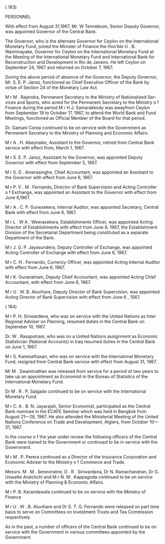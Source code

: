 ( 183)

PERSONNEL

With effect from August 31,1967, Mr. W Tennekoon, Senior Deputy Governor, was appointed Governor of the Central Bank.

The Governor, who is the alternate Governor for Ceylon on the International Monetary Fund, joined the Minister of Finance the Hon'ble U . B. Wanninayake, Governor for Ceylon on the International Monetary Fund at the Meeting of the International Monetary Fund and International Bank for Reconstruction arid Deve­lopment in Rio de Janeiro. He left Ceylon on September 24, 1967 and returned on October 7, 1967.

During the above period of absence of the Governor, the Deputy Governor, Mr. S. E. P. Jansz, functioned as Chief Executive Officer of the Bank by virtue of Section 24 of the Monetary Law Act.

M r M . Rajendra, Permanent Secretary to the Ministry of Nationalized Ser­vices and Sports, who acted for the Permanent Secretary to the Ministry o f Finance during the period M r H.J. Samarakkody was awayfrom Ceylon from September 19 to October 17, 1967, to attend the World Bank and Fund Meetings, functioned as Official Member of the Board for that period.

Dr. Gamani Corea continued to be on service with the Government as Perma­nent Secretary to the Ministry of Planning and Economic Affairs.

M r A . H. Abeynaike, Assistant to the Governor, retired from Central Bank service with effect from, March 1, 1967.

M r S. E. P. Jansz, Assistant to the Governor, was appointed Deputy Governor with effect from September 5, 1967.

M r S. D . Amerasinghe, Chief Accountant, was appointed an Assistant to the Governor with effect from June 6, 1967.

M r P. V . M . Fernando, Director of Bank Supervision and Acting Controller o f Exchange, was appointed an Assistant to the Governor with effect from June 6,1967.

M r A . C. P. Gunesekera, Internal Auditor, was appointed Secretary, Central Bank with effect from June 6, 1967.

M r L . W A . Weerasekera, Establishments Officer, was appointed Acting Director of Establishments with effect from June 6, 1967, the Establishment Division of the Secretariat Department being constituted as a separate Department of the Bank.

M r J. G. P. Jayasundera, Deputy Controller of Exchange, was appointed Acting Controller of Exchange with effect from June 6, 1967.

M r C. H . Fernando, Currency Officer, was appointed Acting Internal Auditor with effect from June 6, 1967.

M r K. Gunaratnam, Deputy Chief Accountant, was appointed Acting Chief Accountant, with effect from June 6, 1967.

M r U . W. B. Aluvihare, Deputy Director of Bank Supervision, was appointed Acting Director of Bank Supervision with effect from June 6 , 1S67.

( 184)

M r P. H. Siriwardena, who was on service with the United Nations as Inter Regional Adviser on Planning, resumed duties in the Central Bank on September 10, 1967.

Dr. W . Rasaputram, who was on a United Nations assignment as Economic Statistician (National Accounts) in Iraq resumed duties in the Central Bank on June 1, 1967.

M r S. Kanesathasan, who was on service with the Internatonal Monetary Fund, resigned from Central Bank service with effect from August 31, 1967.

Mr M . Swaminathan was released from service for a period of two years to take up an appointment as Economist in the Bureau of Statistics of the International Monetary Fund.

Dr M . R . P. Salgado continued to be on service with the International Mone­tary Fund.

M r C. A . B. N. Jayarajah, Senior Economist, participated as the Central Bank nominee in the ECAFE Seminar which was held in Bangkok from August 21—28, 1967. He also attended the Ministerial Meeting of the United Nations Conference on Trade and Development, Algiers, from October 10—31, 1967.

In the course o f the year under review the following officers of the Central Bank were loaned to the Government or continued to be in service with the Government.

M r M . P. Perera continued as a Director of the Insurance Corporation and Economic Adviser to the Ministry o f Commerce and Trade.

Messrs. M . M . Seneviratne, D . R . Siriwardana, Dr N. Ramachandran, Dr G. Uswatte Aratchchi and M r N. M . Kappagoda continued to be on service with the Ministry of Planning & Economic Affairs.

M r P. B. Karandawala continued to be on service with the Ministry of Finance

M r U . W . B. Aluvihare and Dr S. T. G. Fernando were released on part time basis to serve on Committees on Investment Trusts and Tea Commission res­pectively.

As in the past, a number of officers of the Central Bank continued to be on service with the Government in various committees appointed by the Government.
